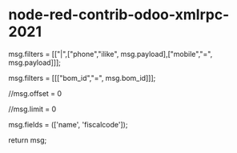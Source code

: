 # node-red-contrib-odoo-xmlrpc-2021

msg.filters = [["|",["phone","ilike", msg.payload],["mobile","=", msg.payload]]];

msg.filters = [[["bom_id","=", msg.bom_id]]];

//msg.offset = 0

//msg.limit = 0

msg.fields = (['name', 'fiscalcode']); 

return msg;
